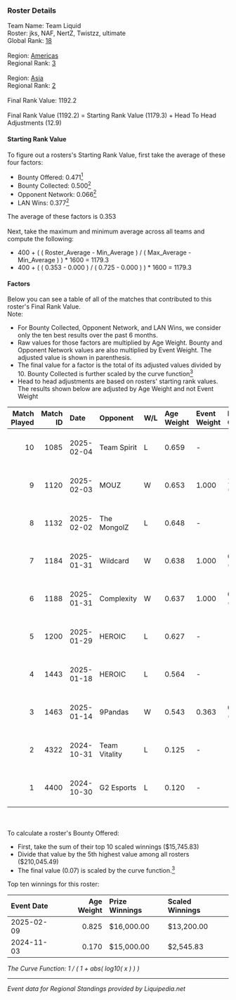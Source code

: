 ### Roster Details<br />
Team Name: Team Liquid<br />
Roster: jks, NAF, NertZ, Twistzz, ultimate<br />
Global Rank: [18](../standings_global.md)<br />
<br />
Region: [Americas]( ../standings_americas.md)<br />
Regional Rank: [3]( ../standings_americas.md)<br />
<br />
Region: [Asia]( ../standings_asia.md)<br />
Regional Rank: [2]( ../standings_asia.md)<br />
<br />
Final Rank Value:  1192.2<br />
<br />
Final Rank Value (1192.2) = Starting Rank Value (1179.3) + Head To Head Adjustments (12.9)<br />

#### Starting Rank Value<br />
To figure out a rosters's Starting Rank Value, first take the average of these four factors:<br />
- Bounty Offered: 0.471[<sup>1</sup>](#table2)
- Bounty Collected: 0.500[<sup>2</sup>](#table1)
- Opponent Network: 0.066[<sup>2</sup>](#table1)
- LAN Wins: 0.377[<sup>2</sup>](#table1)

The average of these factors is 0.353<br />
<br />
Next, take the maximum and minimum average across all teams and compute the following:<br />
- 400 + ( ( Roster_Average - Min_Average ) / ( Max_Average - Min_Average ) ) * 1600 = 1179.3
- 400 + ( ( 0.353 - 0.000 ) / ( 0.725 - 0.000 ) ) * 1600 = 1179.3


#### Factors<br />
Below you can see a table of all of the matches that contributed to this roster's Final Rank Value.<br />
Note:<br />

- For Bounty Collected, Opponent Network, and LAN Wins, we consider only the ten best results over the past 6 months.
- Raw values for those factors are multiplied by Age Weight. Bounty and Opponent Network values are also multiplied by Event Weight. The adjusted value is shown in parenthesis.
- The final value for a factor is the total of its adjusted values divided by 10. Bounty Collected is further scaled by the curve function[<sup>3</sup>](#curveFunction)
- Head to head adjustments are based on rosters' starting rank values. The results shown below are adjusted by Age Weight and not Event Weight
<span id="table1"></span><br />


| Match Played | Match ID | Date       | Opponent      | W/L | Age Weight | Event Weight | Bounty Collected | Opponent Network | LAN Wins  | H2H Adj. | Roster                                |
| -: | -: | :- | :- | :- | :- | :- | :- | :- | :- | -: | :- |
|           10 |     1085 | 2025-02-04 | Team Spirit   | L   | 0.659      | -            | -                | -                | -         |    -0.27 | jks, NAF, NertZ, Twistzz, ultimate    |
|            9 |     1120 | 2025-02-03 | MOUZ          | W   | 0.653      | 1.000        | 1.000 (0.784)    | 0.384 (0.301)    | 1 (0.784) |    20.32 | jks, NAF, NertZ, Twistzz, ultimate    |
|            8 |     1132 | 2025-02-02 | The MongolZ   | L   | 0.648      | -            | -                | -                | -         |    -0.41 | jks, NAF, NertZ, Twistzz, ultimate    |
|            7 |     1184 | 2025-01-31 | Wildcard      | W   | 0.638      | 1.000        | 0.162 (0.124)    | 0.216 (0.166)    | 1 (0.765) |     9.07 | jks, NAF, NertZ, Twistzz, ultimate    |
|            6 |     1188 | 2025-01-31 | Complexity    | W   | 0.637      | 1.000        | 0.092 (0.070)    | 0.102 (0.078)    | 1 (0.764) |     4.62 | jks, NAF, NertZ, Twistzz, ultimate    |
|            5 |     1200 | 2025-01-29 | HEROIC        | L   | 0.627      | -            | -                | -                | -         |   -12.63 | jks, NAF, NertZ, Twistzz, ultimate    |
|            4 |     1443 | 2025-01-18 | HEROIC        | L   | 0.564      | -            | -                | -                | -         |   -11.93 | jks, NAF, NertZ, Twistzz, ultimate    |
|            3 |     1463 | 2025-01-14 | 9Pandas       | W   | 0.543      | 0.363        | 0.084 (0.020)    | 0.481 (0.114)    | 0 (0.000) |     4.88 | jks, NAF, NertZ, Twistzz, ultimate    |
|            2 |     4322 | 2024-10-31 | Team Vitality | L   | 0.125      | -            | -                | -                | -         |    -0.08 | jks, NAF, Twistzz, ultimate, YEKINDAR |
|            1 |     4400 | 2024-10-30 | G2 Esports    | L   | 0.120      | -            | -                | -                | -         |    -0.64 | jks, NAF, Twistzz, ultimate, YEKINDAR |

<br />
<span id="table2"></span><br />
To calculate a roster's Bounty Offered:<br />

- First, take the sum of their top 10 scaled winnings ($15,745.83)
- Divide that value by the 5th highest value among all rosters ($210,045.49)
- The final value (0.07) is scaled by the curve function.[<sup>3</sup>](#curveFunction)

Top ten winnings for this roster:<br />

| Event Date | Age Weight | Prize Winnings | Scaled Winnings |
| :- | -: | :- | :- |
| 2025-02-09 |      0.825 | $16,000.00     | $13,200.00      |
| 2024-11-03 |      0.170 | $15,000.00     | $2,545.83       |


<span id="curveFunction"></span>_The Curve Function: 1 / ( 1 + abs( log10( x ) ) )_<br />

---
_Event data for Regional Standings provided by Liquipedia.net_<br />
